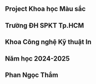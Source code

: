 ## Project Khoa học Màu sắc
## Trường ĐH SPKT Tp.HCM
## Khoa Công nghệ Kỹ thuật In
## Năm học 2024-2025
## Phan Ngọc Thắm

